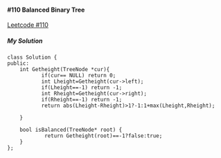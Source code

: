 #### #110 Balanced Binary Tree
[Leetcode #110](https://leetcode.com/problems/balanced-binary-tree/)  

##### My Solution
```
class Solution {
public:
    int Getheight(TreeNode *cur){
           if(cur== NULL) return 0;
           int Lheight=Getheight(cur->left);
           if(Lheight==-1) return -1;
           int Rheight=Getheight(cur->right);
           if(Rheight==-1) return -1;
           return abs(Lheight-Rheight)>1?-1:1+max(Lheight,Rheight);
            
    }
        
    bool isBalanced(TreeNode* root) {
            return Getheight(root)==-1?false:true;
    }
};
```
